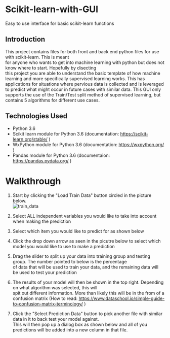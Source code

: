 # Scikit-learn-with-GUI
Easy to use interface for basic scikit-learn functions

## Introduction  
This project contains files for both front and back end python files for use with scikit-learn.  This is meant  
for anyone who wants to get into machine learning with python but does not know where to start. Hopefully by disecting  
this project you are able to understand the basic template of how machine learning and more specifically supervised learning 
works. This has applications for situations where pervious data is collected and is leveraged to predict what might occur 
in future cases with similar data. This GUI only supports the use of the Train/Test split method of supervised learning, but  contains 5 algorithms for different use cases.


## Technologies Used  
- Python 3.6  
- Scikit learn module for Python 3.6 (documentation: https://scikit-learn.org/stable/ )  
- WxPython module for Python 3.6 (documentation: https://wxpython.org/ )  
- Pandas module for Python 3.6 (documentaion: https://pandas.pydata.org/ )  

# Walkthrough   
1. Start by clicking the "Load Train Data" button circled in the picture below.  
![train_data](https://user-images.githubusercontent.com/52090139/71197494-bad54d00-225f-11ea-8d64-015bc5cd025c.JPG)  
    
2. Select ALL independent variables you would like to take into account when making the prediction  

  
3. Select which item you would like to predict for as shown below  

  
4. Click the drop down arrow as seen in the picutre below to select which model you would like to use to make a prediction  

  
5. Drag the slider to split up your data into training group and testing group. The number pointed to below is the percentage  
of data that will be used to train your data, and the remaining data will be used to test your prediction  

  
6. The results of your model will then be shown in the top right. Depending on what algorithm was selected, this will  
spit out different information. More than likely this will be in the from of a confusion matrix (How to read: https://www.dataschool.io/simple-guide-to-confusion-matrix-terminology/ )  

  
7. Click the "Select Prediction Data" button to pick another file with similar data in it to back test your model against.  
This will then pop up a dialog box as shown below and all of you predictions will be added into a new column in that file.
